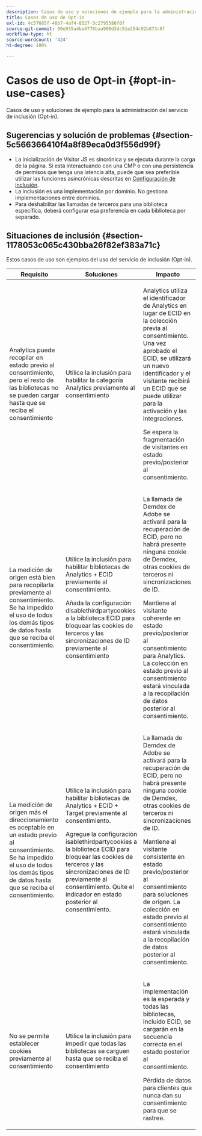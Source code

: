 ```yaml
---
description: Casos de uso y soluciones de ejemplo para la administración del servicio de inclusión (Opt-in).
title: Casos de uso de Opt-in
exl-id: 4c57685f-40b7-4af4-8527-3c2795586f0f
source-git-commit: 06e935a4ba4776baa900d3dc91e294c92b873c0f
workflow-type: ht
source-wordcount: '424'
ht-degree: 100%

---
```


# Casos de uso de Opt-in {#opt-in-use-cases}

Casos de uso y soluciones de ejemplo para la administración del servicio de inclusión (Opt-in).

## Sugerencias y solución de problemas {#section-5c566366410f4a8f89eca0d3f556d99f}

* La inicialización de Visitor JS es sincrónica y se ejecuta durante la carga de la página. Si está interactuando con una CMP o con una persistencia de permisos que tenga una latencia alta, puede que sea preferible utilizar las funciones asincrónicas descritas en [Configuración de inclusión](../../implementation-guides/opt-in-service/getting-started.md#section-cf9ab638780141c9b62dc57cf00b7047).
* La inclusión es una implementación por dominio. No gestiona implementaciones entre dominios.
* Para deshabilitar las llamadas de terceros para una biblioteca específica, deberá configurar esa preferencia en cada biblioteca por separado.

## Situaciones de inclusión {#section-1178053c065c430bba26f82ef383a71c}

Estos casos de uso son ejemplos del uso del servicio de inclusión (Opt-in).

<table id="table_83C85343611344D8A8315157C1B4240F"> 
 <thead> 
  <tr> 
   <th colname="col1" class="entry"> Requisito </th> 
   <th colname="col2" class="entry"> Soluciones </th> 
   <th colname="col3" class="entry"> Impacto </th> 
  </tr>
 </thead>
 <tbody> 
  <tr> 
   <td colname="col1"> <p>Analytics puede recopilar en estado previo al consentimiento, pero el resto de las bibliotecas no se pueden cargar hasta que se reciba el consentimiento </p> </td> 
   <td colname="col2"> <p>Utilice la inclusión para habilitar la categoría Analytics previamente al consentimiento </p> </td> 
   <td colname="col3"> <p>Analytics utiliza el identificador de Analytics en lugar de ECID en la colección previa al consentimiento. Una vez aprobado el ECID, se utilizará un nuevo identificador y el visitante recibirá un ECID que se puede utilizar para la activación y las integraciones. </p> <p>Se espera la fragmentación de visitantes en estado previo/posterior al consentimiento. </p> </td> 
  </tr> 
  <tr> 
   <td colname="col1"> <p>La medición de origen está bien para recopilarla previamente al consentimiento. Se ha impedido el uso de todos los demás tipos de datos hasta que se reciba el consentimiento. </p> </td> 
   <td colname="col2"> <p>Utilice la inclusión para habilitar bibliotecas de Analytics + ECID previamente al consentimiento. </p> <p>Añada la configuración disablethirdpartycookies a la biblioteca ECID para bloquear las cookies de terceros y las sincronizaciones de ID previamente al consentimiento </p> </td> 
   <td colname="col3"> <p>La llamada de Demdex de Adobe se activará para la recuperación de ECID, pero no habrá presente ninguna cookie de Demdex, otras cookies de terceros ni sincronizaciones de ID. </p> <p>Mantiene al visitante coherente en estado previo/posterior al consentimiento para Analytics. La colección en estado previo al consentimiento estará vinculada a la recopilación de datos posterior al consentimiento. </p> </td> 
  </tr> 
  <tr> 
   <td colname="col1"> <p>La medición de origen más el direccionamiento es aceptable en un estado previo al consentimiento. Se ha impedido el uso de todos los demás tipos de datos hasta que se reciba el consentimiento. </p> </td> 
   <td colname="col2"> <p>Utilice la inclusión para habilitar bibliotecas de Analytics + ECID + Target previamente al consentimiento. </p> <p>Agregue la configuración <span class="codeph">isablethirdpartycookies</span> a la biblioteca ECID para bloquear las cookies de terceros y las sincronizaciones de ID previamente al consentimiento. Quite el indicador en estado posterior al consentimiento. </p> </td> 
   <td colname="col3"> <p>La llamada de Demdex de Adobe se activará para la recuperación de ECID, pero no habrá presente ninguna cookie de Demdex, otras cookies de terceros ni sincronizaciones de ID. </p> <p>Mantiene al visitante consistente en estado previo/posterior al consentimiento para soluciones de origen. La colección en estado previo al consentimiento estará vinculada a la recopilación de datos posterior al consentimiento. </p> </td> 
  </tr> 
  <tr> 
   <td colname="col1"> <p>No se permite establecer cookies previamente al consentimiento </p> </td> 
   <td colname="col2"> <p>Utilice la inclusión para impedir que todas las bibliotecas se carguen hasta que se reciba el consentimiento </p> </td> 
   <td colname="col3"> <p>La implementación es la esperada y todas las bibliotecas, incluido ECID, se cargarán en la secuencia correcta en el estado posterior al consentimiento. </p> <p>Pérdida de datos para clientes que nunca dan su consentimiento para que se rastree. </p> </td> 
  </tr> 
 </tbody> 
</table>
